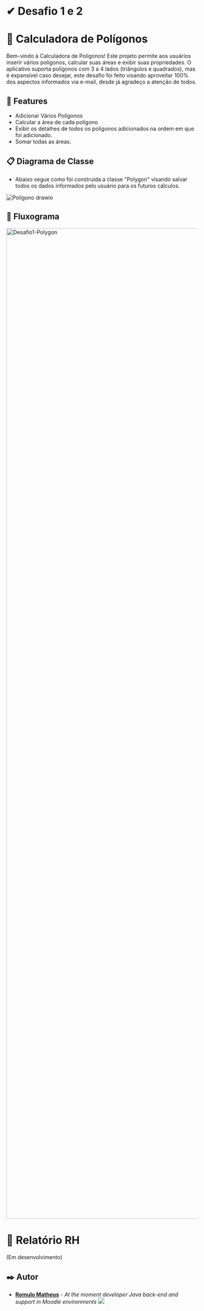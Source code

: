 # ✔ Desafio 1 e 2

# 🧮 Calculadora de Polígonos
Bem-vindo à Calculadora de Polígonos! Este projeto permite aos usuários inserir vários polígonos, calcular suas áreas e exibir suas propriedades. O aplicativo suporta polígonos com 3 a 4 lados (triângulos e quadrados), mas é expansível caso desejar, este desafio foi feito visando aproveitar 100% dos aspectos informados via e-mail, desde já agradeço a atenção de todos.

## 🚀 Features

- Adicionar Vários Polígonos
- Calcular a área de cada polígono
- Exibir os detalhes de todos os polígonos adicionados na ordem em que foi adicionado.
- Somar todas as áreas.
  
## 📋 Diagrama de Classe
- Abaixo segue como foi construída a classe "Polygon" visando salvar todos os dados informados pelo usuário para os futuros cálculos.

![Poligono drawio](https://github.com/user-attachments/assets/8fc01d97-d51f-4ff6-af3e-f34e6c8e2992)

## 🚦 Fluxograma

<img width="2602" alt="Desafio1-Polygon" src="https://github.com/user-attachments/assets/68f34526-ef4d-47b2-a5cd-53565b0f1261">


# 📑 Relatório RH

(Em desenvolvimento)

## ✒️ Autor

* [**Romulo Matheus**](https://github.com/Romulomdr) - *At the moment developer Java back-end and support in Moodle environments* [<img src="https://img.shields.io/badge/LinkedIn-0077B5?style=for-the-badge&logo=linkedin&logoColor=white" />](https://www.linkedin.com/in/romulo-dantasmdr/)
